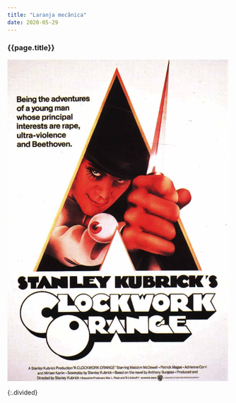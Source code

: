 ```yaml
---
title: "Laranja mecânica"
date: 2020-05-29
---
```


### {{page.title}} ###
![orange](assets/images/film-list/flm_1.jpg)

   
{:.divided}